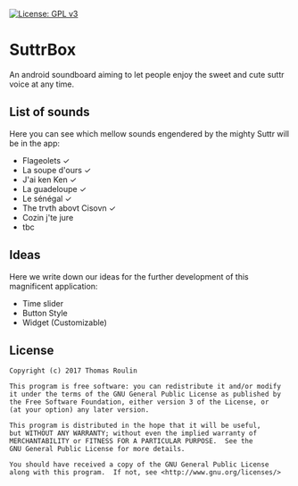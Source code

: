 [![License: GPL v3](https://img.shields.io/badge/License-GPL%20v3-blue.svg)](http://www.gnu.org/licenses/gpl-3.0)

# SuttrBox
An android soundboard aiming to let people enjoy the sweet and cute suttr voice at any time.

## List of sounds
Here you can see which mellow sounds engendered by the mighty Suttr will be in the app:

* Flageolets ✓
* La soupe d'ours ✓
* J'ai ken Ken ✓
* La guadeloupe ✓
* Le sénégal ✓
* The trvth abovt Cisovn ✓
* Cozin j'te jure
* tbc

## Ideas
Here we write down our ideas for the further development of this magnificent application:

* Time slider
* Button Style
* Widget (Customizable)

## License

```
Copyright (c) 2017 Thomas Roulin

This program is free software: you can redistribute it and/or modify
it under the terms of the GNU General Public License as published by
the Free Software Foundation, either version 3 of the License, or
(at your option) any later version.

This program is distributed in the hope that it will be useful,
but WITHOUT ANY WARRANTY; without even the implied warranty of
MERCHANTABILITY or FITNESS FOR A PARTICULAR PURPOSE.  See the
GNU General Public License for more details.

You should have received a copy of the GNU General Public License
along with this program.  If not, see <http://www.gnu.org/licenses/>
```
